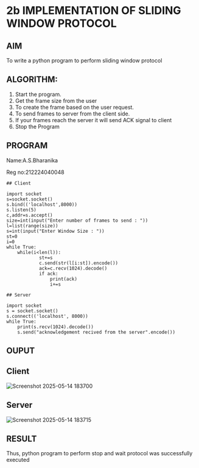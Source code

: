 # 2b IMPLEMENTATION OF SLIDING WINDOW PROTOCOL
## AIM
To write a python program to perform sliding window protocol
## ALGORITHM:
1. Start the program.
2. Get the frame size from the user
3. To create the frame based on the user request.
4. To send frames to server from the client side.
5. If your frames reach the server it will send ACK signal to client
6. Stop the Program
## PROGRAM
Name:A.S.Bharanika

Reg no:212224040048
```
## Client

import socket
s=socket.socket()
s.bind(('localhost',8000))
s.listen(5)
c,addr=s.accept()
size=int(input("Enter number of frames to send : "))
l=list(range(size))
s=int(input("Enter Window Size : "))
st=0
i=0
while True:
    while(i<len(l)):
            st+=s
            c.send(str(l[i:st]).encode())
            ack=c.recv(1024).decode()
            if ack:
                print(ack)
                i+=s

## Server

import socket
s = socket.socket()
s.connect(('localhost', 8000))
while True:
    print(s.recv(1024).decode())
    s.send("acknowledgement recived from the server".encode())
```

## OUPUT
## Client
![Screenshot 2025-05-14 183700](https://github.com/user-attachments/assets/d9b96dd8-2f54-4265-9282-1979c1dd7ccf)

## Server
![Screenshot 2025-05-14 183715](https://github.com/user-attachments/assets/02eecc8f-0265-477c-b753-d71519a874e9)

## RESULT
Thus, python program to perform stop and wait protocol was successfully executed
